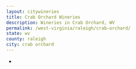 ```yaml
---
layout: citywineries
title: Crab Orchard Wineries
description: Wineries in Crab Orchard, WV
permalink: /west-virginia/raleigh/crab-orchard/
state: wv
county: raleigh
city: crab orchard
---
```

-
